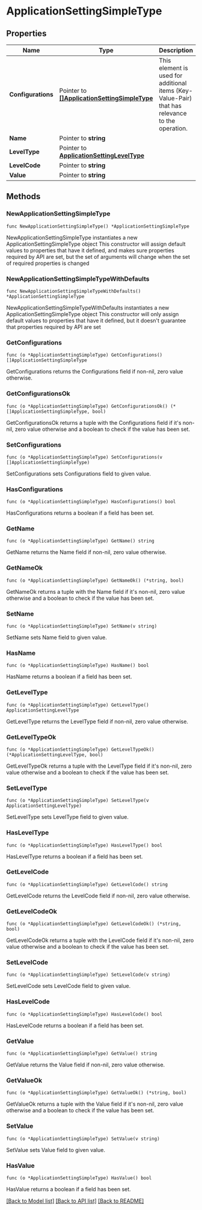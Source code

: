 # ApplicationSettingSimpleType

## Properties

Name | Type | Description | Notes
------------ | ------------- | ------------- | -------------
**Configurations** | Pointer to [**[]ApplicationSettingSimpleType**](ApplicationSettingSimpleType.md) | This element is used for additional items (Key-Value-Pair) that has relevance to the operation. | [optional] 
**Name** | Pointer to **string** |  | [optional] 
**LevelType** | Pointer to [**ApplicationSettingLevelType**](ApplicationSettingLevelType.md) |  | [optional] 
**LevelCode** | Pointer to **string** |  | [optional] 
**Value** | Pointer to **string** |  | [optional] 

## Methods

### NewApplicationSettingSimpleType

`func NewApplicationSettingSimpleType() *ApplicationSettingSimpleType`

NewApplicationSettingSimpleType instantiates a new ApplicationSettingSimpleType object
This constructor will assign default values to properties that have it defined,
and makes sure properties required by API are set, but the set of arguments
will change when the set of required properties is changed

### NewApplicationSettingSimpleTypeWithDefaults

`func NewApplicationSettingSimpleTypeWithDefaults() *ApplicationSettingSimpleType`

NewApplicationSettingSimpleTypeWithDefaults instantiates a new ApplicationSettingSimpleType object
This constructor will only assign default values to properties that have it defined,
but it doesn't guarantee that properties required by API are set

### GetConfigurations

`func (o *ApplicationSettingSimpleType) GetConfigurations() []ApplicationSettingSimpleType`

GetConfigurations returns the Configurations field if non-nil, zero value otherwise.

### GetConfigurationsOk

`func (o *ApplicationSettingSimpleType) GetConfigurationsOk() (*[]ApplicationSettingSimpleType, bool)`

GetConfigurationsOk returns a tuple with the Configurations field if it's non-nil, zero value otherwise
and a boolean to check if the value has been set.

### SetConfigurations

`func (o *ApplicationSettingSimpleType) SetConfigurations(v []ApplicationSettingSimpleType)`

SetConfigurations sets Configurations field to given value.

### HasConfigurations

`func (o *ApplicationSettingSimpleType) HasConfigurations() bool`

HasConfigurations returns a boolean if a field has been set.

### GetName

`func (o *ApplicationSettingSimpleType) GetName() string`

GetName returns the Name field if non-nil, zero value otherwise.

### GetNameOk

`func (o *ApplicationSettingSimpleType) GetNameOk() (*string, bool)`

GetNameOk returns a tuple with the Name field if it's non-nil, zero value otherwise
and a boolean to check if the value has been set.

### SetName

`func (o *ApplicationSettingSimpleType) SetName(v string)`

SetName sets Name field to given value.

### HasName

`func (o *ApplicationSettingSimpleType) HasName() bool`

HasName returns a boolean if a field has been set.

### GetLevelType

`func (o *ApplicationSettingSimpleType) GetLevelType() ApplicationSettingLevelType`

GetLevelType returns the LevelType field if non-nil, zero value otherwise.

### GetLevelTypeOk

`func (o *ApplicationSettingSimpleType) GetLevelTypeOk() (*ApplicationSettingLevelType, bool)`

GetLevelTypeOk returns a tuple with the LevelType field if it's non-nil, zero value otherwise
and a boolean to check if the value has been set.

### SetLevelType

`func (o *ApplicationSettingSimpleType) SetLevelType(v ApplicationSettingLevelType)`

SetLevelType sets LevelType field to given value.

### HasLevelType

`func (o *ApplicationSettingSimpleType) HasLevelType() bool`

HasLevelType returns a boolean if a field has been set.

### GetLevelCode

`func (o *ApplicationSettingSimpleType) GetLevelCode() string`

GetLevelCode returns the LevelCode field if non-nil, zero value otherwise.

### GetLevelCodeOk

`func (o *ApplicationSettingSimpleType) GetLevelCodeOk() (*string, bool)`

GetLevelCodeOk returns a tuple with the LevelCode field if it's non-nil, zero value otherwise
and a boolean to check if the value has been set.

### SetLevelCode

`func (o *ApplicationSettingSimpleType) SetLevelCode(v string)`

SetLevelCode sets LevelCode field to given value.

### HasLevelCode

`func (o *ApplicationSettingSimpleType) HasLevelCode() bool`

HasLevelCode returns a boolean if a field has been set.

### GetValue

`func (o *ApplicationSettingSimpleType) GetValue() string`

GetValue returns the Value field if non-nil, zero value otherwise.

### GetValueOk

`func (o *ApplicationSettingSimpleType) GetValueOk() (*string, bool)`

GetValueOk returns a tuple with the Value field if it's non-nil, zero value otherwise
and a boolean to check if the value has been set.

### SetValue

`func (o *ApplicationSettingSimpleType) SetValue(v string)`

SetValue sets Value field to given value.

### HasValue

`func (o *ApplicationSettingSimpleType) HasValue() bool`

HasValue returns a boolean if a field has been set.


[[Back to Model list]](../README.md#documentation-for-models) [[Back to API list]](../README.md#documentation-for-api-endpoints) [[Back to README]](../README.md)


